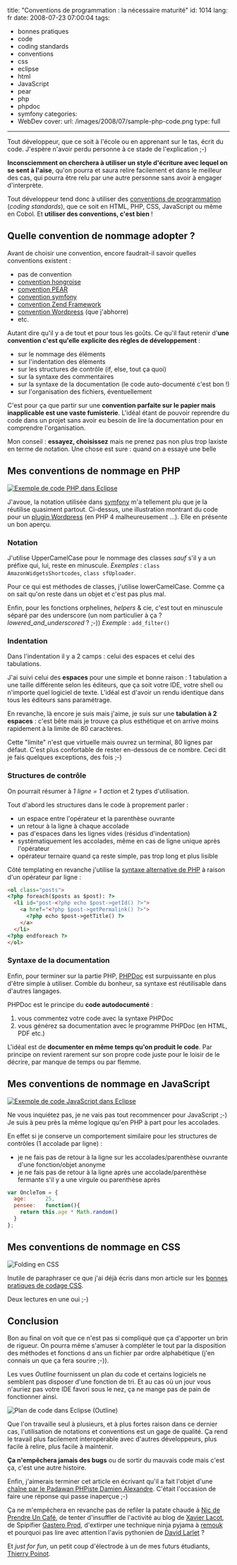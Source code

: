 title: "Conventions de programmation : la nécessaire maturité"
id: 1014
lang: fr
date: 2008-07-23 07:00:04
tags:
- bonnes pratiques
- code
- coding standards
- conventions
- css
- eclipse
- html
- JavaScript
- pear
- php
- phpdoc
- symfony
categories:
- WebDev
cover:
  url: /images/2008/07/sample-php-code.png
  type: full
---

Tout développeur, que ce soit à l'école ou en apprenant sur le tas, écrit du code. J'espère n'avoir perdu personne à ce stade de l'explication ;-)

**Inconsciemment on cherchera à utiliser un style d'écriture avec lequel on se sent à l'aise**, qu'on pourra et saura relire facilement et dans le meilleur des cas, qui pourra être relu par une autre personne sans avoir à engager d'interprète.

Tout développeur tend donc à utiliser des [conventions de programmation](http://fr.wikipedia.org/wiki/Convention_de_nommage_(programmation)) (_coding standards_), que ce soit en HTML, PHP, CSS, JavaScript ou même en Cobol. Et **utiliser des conventions, c'est bien** !

<!--more-->

## Quelle convention de nommage adopter ?

Avant de choisir une convention, encore faudrait-il savoir quelles conventions existent :

*   pas de convention
*   [convention hongroise](http://fr.wikipedia.org/wiki/Notation_hongroise)
*   [convention PEAR](http://pear.php.net/manual/fr/standards.php)
*   [convention symfony](http://www.symfony-project.org/book/1_0/02-Exploring-Symfony-s-Code)
*   [convention Zend Framework](http://framework.zend.com/manual/fr/coding-standard.html)
*   [convention Wordpress](http://codex.wordpress.org/WordPress_Coding_Standards) (que j'abhorre)
*   etc.

Autant dire qu'il y a de tout et pour tous les goûts.
Ce qu'il faut retenir d'**une convention c'est qu'elle explicite des règles de développement** :

*   sur le nommage des éléments
*   sur l'indentation des éléments
*   sur les structures de contrôle (if, else, tout ça quoi)
*   sur la syntaxe des commentaires
*   sur la syntaxe de la documentation (le code auto-documenté c'est bon !)
*   sur l'organisation des fichiers, éventuellement

C'est pour ça que partir sur une **convention parfaite sur le papier mais inapplicable est une vaste fumisterie**. L'idéal étant de pouvoir reprendre du code dans un projet sans avoir eu besoin de lire la documentation pour en comprendre l'organisation.

Mon conseil : **essayez, choisissez** mais ne prenez pas non plus trop laxiste en terme de notation.
Une chose est sure : quand on a essayé une belle

## Mes conventions de nommage en PHP

[![Exemple de code PHP dans Eclipse](/images/2008/07/eclipse-php-code-sample.png "Exemple de code PHP dans Eclipse")](/images/2008/07/eclipse-php-code-sample.png)

J'avoue, la notation utilisée dans [symfony](http://www.symfony-project.org/) m'a tellement plu que je la réutilise quasiment partout. Ci-dessus, une illustration montrant du code pour un [plugin Wordpress](/code/wordpress/) (en PHP 4 malheureusement ...). Elle en présente un bon aperçu.

### Notation

J'utilise UpperCamelCase pour le nommage des classes _sauf_ s'il y a un préfixe qui, lui, reste en minuscule.
_Exemples_ : `class AmazonWidgetsShortcodes`, `class sfUploader`.

Pour ce qui est méthodes de classes, j'utilise lowerCamelCase. Comme ça on sait qu'on reste dans un objet et c'est pas plus mal.

Enfin, pour les fonctions orphelines, _helpers_ & cie, c'est tout en minuscule séparé par des underscore
(un nom particulier à ça ? _lowered_and_underscored_ ? ;-))
_Exemple_ : `add_filter()`

### Indentation

Dans l'indentation il y a 2 camps : celui des espaces et celui des tabulations.

J'ai suivi celui des **espaces** pour une simple et bonne raison : 1 tabulation a une taille différente selon les éditeurs, que ça soit votre IDE, votre shell ou n'importe quel logiciel de texte. L'idéal est d'avoir un rendu identique dans tous les éditeurs sans paramétrage.

En revanche, là encore je suis mais j'aime, je suis sur une **tabulation à 2 espaces** : c'est bête mais je trouve ça plus esthétique et on arrive moins rapidement à la limite de 80 caractères.

Cette "limite" n'est que virtuelle mais ouvrez un terminal, 80 lignes par défaut. C'est plus confortable de rester en-dessous de ce nombre. Ceci dit je fais quelques exceptions, des fois ;-)

### Structures de contrôle

On pourrait résumer à <cite>1 ligne = 1 action</cite> et 2 types d'utilisation.

Tout d'abord les structures dans le code à proprement parler :

*   un espace entre l'opérateur et la parenthèse ouvrante
*   un retour à la ligne à chaque accolade
*   pas d'espaces dans les lignes vides (résidus d'indentation)
*   systématiquement les accolades, même en cas de ligne unique après l'opérateur
*   opérateur ternaire quand ça reste simple, pas trop long et plus lisible

Côté templating en revanche j'utilise la [syntaxe alternative de PHP](http://fr.php.net/manual/fr/control-structures.alternative-syntax.php) à raison d'un opérateur par ligne :

```html
<ol class="posts">
<?php foreach($posts as $post): ?>
  <li id="post-<?php echo $post->getId() ?>">
    <a href="<?php $post->getPermalink() ?>">
      <?php echo $post->getTitle() ?>
    </a>
  </li>
<?php endforeach ?>
</ol>
```

### Syntaxe de la documentation

Enfin, pour terminer sur la partie PHP, [PHPDoc](http://www.phpdoc.org/) est surpuissante en plus d'être simple à utiliser. Comble du bonheur, sa syntaxe est réutilisable dans d'autres langages.

PHPDoc est le principe du **code autodocumenté** :

1.  vous commentez votre code avec la syntaxe PHPDoc
2.  vous générez sa documentation avec le programme PHPDoc (en HTML, PDF etc.)

L'idéal est de **documenter en même temps qu'on produit le code**. Par principe on revient rarement sur son propre code juste pour le loisir de le décrire, par manque de temps ou par flemme.

## Mes conventions de nommage en JavaScript

[![Exemple de code JavaScript dans Eclipse](/images/2008/07/eclipse-javascript-code-sample.png "Exemple de code JavaScript dans Eclipse")](/images/2008/07/eclipse-javascript-code-sample.png)

Ne vous inquiétez pas, je ne vais pas tout recommencer pour JavaScript ;-) Je suis à peu près la même logique qu'en PHP à part pour les accolades.

En effet si je conserve un comportement similaire pour les structures de contrôles (1 accolade par ligne) :

*   je ne fais pas de retour à la ligne sur les accolades/parenthèse ouvrante d'une fonction/objet anonyme
*   je ne fais pas de retour à la ligne après une accolade/parenthèse fermante s'il y a une virgule ou parenthèse après

```javascript
var OncleTom = {
  age:      25,
  pensee:   function(){
    return this.age * Math.random()
  }
};
```

## Mes conventions de nommage en CSS

![](/images/2008/02/css-folding.png "Folding en CSS")

Inutile de paraphraser ce que j'ai déjà écris dans mon article sur les [bonnes pratiques de codage CSS](/2008/02/26/bonnes-pratiques-codage-css/).

Deux lectures en une oui ;-)

## Conclusion

Bon au final on voit que ce n'est pas si compliqué que ça d'apporter un brin de rigueur.
On pourra même s'amuser à compléter le tout par la disposition des méthodes et fonctions d ans un fichier par ordre alphabétique (j'en connais un que ça fera sourire ;-)).

Les vues _Outline_ fournissent un plan du code et certains logiciels ne semblent pas disposer d'une fonction de tri. Et au cas où un jour vous n'auriez pas votre IDE favori sous le nez, ça ne mange pas de pain de fonctionner ainsi.

![Plan de code dans Eclipse (Outline)](/images/2008/07/eclipse-outline.png "Plan de code dans Eclipse (Outline)")

Que l'on travaille seul à plusieurs, et à plus fortes raison dans ce dernier cas, l'utilisation de notations et conventions est un gage de qualité. Ça rend le travail plus facilement interopérable avec d'autres développeurs, plus facile à relire, plus facile à maintenir.

**Ça n'empêchera jamais des bugs** ou de sortir du mauvais code mais c'est ça, c'est une autre histoire.

Enfin, j'aimerais terminer cet article en écrivant qu'il a fait l'objet d'une [chaîne par le Padawan PHPiste Damien Alexandre](http://blog.damienalexandre.fr/index.php?post/2008/07/19/Mes-conventions-de-programmation). C'était l'occasion de faire une réponse qui passe inaperçue ;-)

Ça ne m'empêchera en revanche pas de refiler la patate chaude à [Nic de Prendre Un Café](http://prendreuncafe.com/blog/), de tenter d'insuffler de l'activité au blog de [Xavier Lacot](http://lacot.org/blog), de Spipifier [Gastero Prod](http://www.gasteroprod.com), d'extirper une technique ninja pyjama à [remouk](http://shiii.org/) et pourquoi pas lire avec attention l'avis pythonien de [David Larlet](http://www.biologeek.com/journal/) ?

Et _just for fun_, un petit coup d'électrode à un de mes futurs étudiants, [Thierry Poinot](http://blog.thierry.poinot.fr/).
